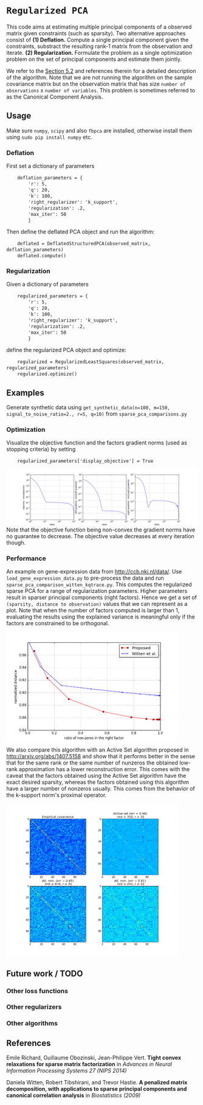 # `Regularized PCA`
This code aims at estimating multiple principal components of a observed matrix given constraints (such as sparsity). Two alternative approaches consist of
    **(1) Deflation.** Compute a single principal component given the constraints, substract the resulting rank-1 matrix from the observation and iterate.
    **(2) Regularization.** Formulate the problem as a single optimization problem on the set of principal components and estimate them jointly.

We refer to the [Section 5.2](https://github.com/AdRoll/regalmin/blob/first_commit/techreport.pdf) and references therein for a detailed description of the algorithm. Note that we are not running the algorithm on the sample covariance matrix but on the observation matrix that has size `number of observations` x `number of variables`. This problem is sometimes referred to as the Canonical Component Analysis. 


## Usage

Make sure `numpy`, `scipy` and also `fbpca` are installed, otherwise install them using `sudo pip install numpy` etc.

### Deflation
First set a dictionary of parameters
```
    deflation_parameters = {
        'r': 5,
        'q': 20,
        'k': 100, 
        'right_regularizer': 'k_support',
        'regularization': .2, 
        'max_iter': 50
        }
```
Then define the deflated PCA object and run the algorithm:
```
    deflated = DeflatedStructuredPCA(observed_matrix, deflation_parameters)
    deflated.compute()
```

### Regularization

Given a dictionary of parameters
```
    regularized_parameters = {
        'r': 5,
        'q': 20,
        'k': 100, 
        'right_regularizer': 'k_support',
        'regularization': .2, 
        'max_iter': 50
        }
```
define the regularized PCA object and optimize:
```
    regularized = RegularizedLeastSquares(observed_matrix, regularized_parameters)
    regularized.optimize()
```


## Examples
 
Generate synthetic data using ```get_synthetic_data(n=100, m=150, signal_to_noise_ratio=2., r=5, q=10)```
 from `sparse_pca_comparisons.py`
### Optimization
Visualize the objective function and the factors gradient norms (used as stopping criteria) by setting 
```
    regularized_parameters['display_objective'] = True 
``` 
![alt tag](https://github.com/AdRoll/regalmin/blob/first_commit/objective.png)
Note that the objective function being non-convex the gradient norms have no guarantee to decrease. The objective value decreases at every iteration though. 
### Performance
An example on gene-expression data from http://ccb.nki.nl/data/. Use ```load_gene_expression_data.py``` to pre-process the data and run ```sparse_pca_comparison_witten_kqtrace.py```.  This computes the regularized sparse PCA for a range of regularization parameters. Higher parameters result in sparser principal components (right factors). Hence we get a set of `(sparsity, distance to observation)` values that we can represent as a plot. Note that when the number of factors computed is larger than 1, evaluating the results using the explained variance is meaningful only if the factors are constrained to be orthogonal.

<img align="center" src="https://github.com/AdRoll/regalmin/blob/first_commit/reg_vs_deflation_4k_iter.png" width=450/>

We also compare this algorithm with an Active Set algorithm proposed in http://arxiv.org/abs/1407.5158 and show that it performs better in the sense that for the same rank or the same number of nunzeros the obtained low-rank approximation has a lower reconstruction error. This comes with the caveat that the factors obtained using the Active Set algorithm have the exact desired sparsity, whereas the factors obtained using this algorithm have a larger number of nonzeros usually. This comes from the behavior of the k-support norm's proximal operator.

<img align="center" src="https://github.com/AdRoll/regalmin/blob/first_commit/alternate_min_active_set_comparison_4.png" width=450/>

## Future work / TODO

### Other loss functions


### Other regularizers

### Other algorithms

## References
Emile Richard, Guillaume Obozinski, Jean-Philippe Vert. **Tight convex relaxations for sparse matrix factorization** in *Advances in Neural Information Processing Systems 27 (NIPS 2014)*

Daniela Witten, Robert Tibshirani, and Trevor Hastie. **A penalized matrix decomposition, with applications to sparse principal components and canonical correlation analysis** in *Biostatistics (2009)*

